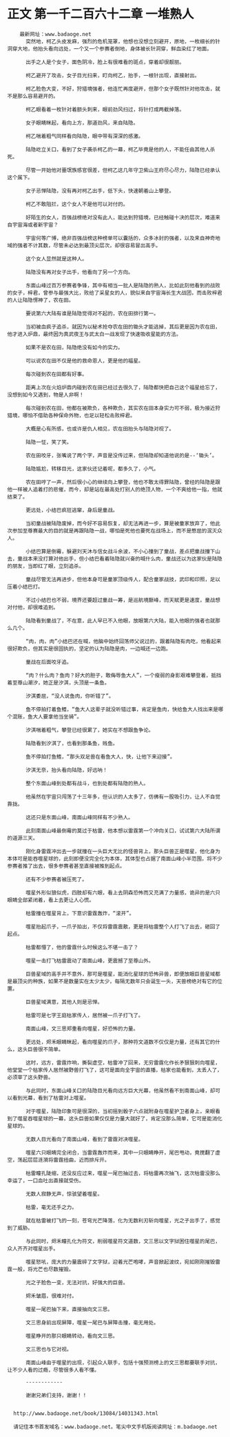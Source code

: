 # 正文 第一千二百六十二章 一堆熟人
        最新网址：www.badaoge.net
          突然地，柯乙头皮发麻，强烈的危机笼罩，他想也没想立刻避开，原地，一枚细长的针洞穿大地，他抬头看向远处，一个又一个参赛者倒地，身体被长针洞穿，鲜血染红了地面。
      
          出手之人是个女子，面色阴冷，脸上有很难看的斑点，穿着却很靓丽。
      
          柯乙避开了攻击，女子目光扫来，盯向柯乙，抬手，一根针出现，直接射出。
      
          柯乙脸色大变，不好，狩猎境强者，他连忙再度避开，但那个女子既然针对他攻击，就不是那么容易避开的。
      
          柯乙眼看着一枚针对着额头刺来，眼前劲风扫过，将针打成两截掉落。
      
          女子眼睛眯起，看向上方，那道劲风，来自陆隐。
      
          柯乙喘着粗气同样看向陆隐，眼中带有深深的感激。
      
          陆隐屹立关口，看到了女子袭杀柯乙的一幕，柯乙毕竟是他的人，不能任由其他人杀死。
      
          尽管一开始他对噩氓族感官很差，但柯乙这几年守卫紫山王府尽心尽力，陆隐已经承认这个属下。
      
          女子忌惮陆隐，没有再对柯乙出手，低下头，快速朝着山上攀登。
      
          柯乙不敢阻拦，这个女人不是他可以对付的。
      
          好陌生的女人，百强战榜绝对没有此人，能达到狩猎境，已经触碰十决的层次，难道来自宇宙海或者新宇宙？
      
          宇宙何等广博，绝非百强战榜这种榜单可以囊括的，众多冰封的强者，以及来自神奇地域的强者不计其数，尽管未必达到最顶尖层次，却很容易冒出高手。
      
          这个女人显然就是这种人。
      
          陆隐没有再对女子出手，他看向了另一个方向。
      
          东面山峰过百万参赛者争锋，其中有相当一批人是陆隐的熟人，比如此刻他看到的战败的女子，梓君，曾参与最强大比，败给了采星女的人，貌似来自宇宙海长生大战团，而击败梓君的人让陆隐愣神了，农在田。
      
          要说第六大陆有谁是陆隐觉得对不起的，农在田排行第一。
      
          当初被血疯子追杀，就因为以秘术抢夺农在田的锄头才能逃掉，其后更是因为农在田，他才进入炉鼎，最终因为真武夜王与武太白一战发现了快速吸收星能的方法。
      
          如果不是农在田，陆隐绝没有如今的实力。
      
          可以说农在田不仅是他的救命恩人，更是他的福星。
      
          每次碰到农在田都有好事。
      
          距离上次在火焰炉鼎内碰到农在田已经过去很久了，陆隐都快把自己这个福星给忘了，没想到如今又遇到，物是人非啊！
      
          每次碰到农在田，他都在被欺负，各种欺负，其实农在田本身实力可不弱，极为接近狩猎境，哪怕不借助各种保命外物，也足以轻松击败梓君。
      
          大概是心有所感，也或许是仇人相见，农在田抬头与陆隐对视了。
      
          陆隐一怔，笑了笑。
      
          农在田咬牙，张嘴说了两个字，声音是没传过来，但陆隐却知道他说的是--‘锄头’。
      
          陆隐尴尬，转移目光，这家伙还记着呢，都多久了，小气。
      
          农在田哼了一声，然后很小心的继续向上攀登，他也不敢太得罪陆隐，曾经的陆隐是跟他一样被人追着打的悲催，而今，却是站在最高处打别人的绝顶人物，一个不爽给他一指，他就结束了。
      
          更远处，小结巴疯狂逃窜，身后是童战。
      
          当初童战被陆隐废掉，而今好不容易恢复，却无法再进一步，算是被童家放弃了，他此次参加至尊赛最大的目的就是再跟陆隐一战，哪怕是死他也要死在战场上，而不是憋屈的泯灭众人。
      
          小结巴算是倒霉，躲避刘天沐与信女战斗余波，不小心撞到了童战，差点把童战撞下山去，童战本来没打算对他出手，但小结巴看着陆隐就兴奋的喊什么肉，童战还以为这家伙是陆隐的朋友，当即红了眼，立刻追杀。
      
          童战尽管无法再进步，但他本身可是童家顶级传人，配合童家战技，武印和印照，足以压着小结巴打。
      
          不过小结巴也不弱，境界还要超过童战一筹，是巡航境巅峰，而天赋更是速度，童战想对付他，却很难追到。
      
          陆隐看到童战了，不在意，此人早已不入他眼，放眼第六大陆，能入他眼的强者也就那么几个。
      
          “肉，肉，肉”小结巴还在喊，他脑中始终回荡师父说过的，跟着陆隐有肉吃，他看起来很好欺负，但其实是很固执的，坚定的认为陆隐是肉，一边喊还一边跑。
      
          童战在后面咬牙追。
      
          “肉？什么肉？鱼肉？好大的胆子，敢侮辱鱼大人”，一个瘦弱的身影艰难攀登着，抵挡着至尊山潮汐，她正是汐淇，头顶是一条鱼。
      
          汐淇委屈，“没人说鱼肉，你听错了”。
      
          鱼不停拍打着鱼鳍，“鱼大人这辈子就没听错过事，肯定是鱼肉，快给鱼大人找出来是哪个混账，鱼大人要拿他当坐骑”。
      
          汐淇喘着粗气，攀登已经很累了，她实在不想跟鱼争论。
      
          陆隐看到汐淇了，也看到那条鱼，贱鱼。
      
          鱼不停拍打鱼鳍，“那头双足兽在看鱼大人，快，让他下来迎接”。
      
          汐淇无奈，抬头看向陆隐，好远呐！
      
          整个东面山峰到处都有战斗，也到处都有陆隐的熟人。
      
          他虽然在宇宙只闯荡了十三年多，但认识的人太多了，仿佛有一股吸引力，让人不自觉靠拢。
      
          这还只是东面山峰，南面山峰同样有不少熟人。
      
          此刻南面山峰最倒霉的莫过于枯雷，他本想以雷霆第一个冲向关口，试试第六大陆所谓的道源三天。
      
          刚化身雷霆冲出去一步就撞在一头巨大无比的怪兽背上，那头巨兽正是噬星，他化身为本体可是能吞噬星球的，此刻即便没完全化为本体，其体型也占据了南面山峰小半范围，将不少参赛者推了出去，很多参赛者甚至直接被推到起点。
      
          还有不少参赛者被压死了。
      
          噬星外形似狼似虎，四肢却有六眼，看上去阴森恐怖而又充满了力量感，诡异的是六只眼睛全部紧闭着，看上去更让人心慌。
      
          枯雷撞在噬星背上，下意识雷霆轰炸，“滚开”。
      
          噬星抬起爪子，一爪子拍出，不仅将雷霆震散，更是将枯雷整个人打飞了出去，砸回了起点。
      
          枯雷都懵了，他的雷霆什么时候这么不堪一击了？
      
          噬星一击打飞枯雷震动了南面山峰，更震撼了至尊山外。
      
          巨兽星域的高手并不意外，那可是噬星，能消化星球的恐怖异兽，即便放眼巨兽星域都是最顶尖的种族，如果不是数量实在太少太少，每隔无数年只会诞生一头，天兽榜绝对有它的位置。
      
          巨兽星域满意，其他人则是忌惮。
      
          枯雷可是七字王庭枯家传人，居然被一爪子打飞了。
      
          南面山峰，文三思郑重看向噬星，好恐怖的力量。
      
          更远处，烬禾眼睛眯起，看向噬星的爪子，那种符文道数不仅仅是力量，还有其它的什么，这头巨兽很不简单。
      
          这时，远方，雷霆炸响，撕裂虚空，枯雷冲了回来，无穷雷霆化作长矛狠狠刺向噬星，他堂堂一个枯家传人居然被野兽打飞了，这可是面向全宇宙的直播，枯家也能看到，太丢人了，必须宰了这头野兽。
      
          与此同时，东面山峰关口的陆隐目光看向远方巨大光幕，他虽然看不到南面山峰，却可以看到光幕，看到了枯雷对上噬星。
      
          对于噬星，陆隐印象可是很深的，当初摇到骰子六点就附身在噬星护卫者身上，亲眼看到了噬星吞噬星球的一幕，这头巨兽如果仅仅是力量大就好了，肯定没那么简单，它可是能消化星球的。
      
          无数人目光看向了南面山峰，看到了雷霆对决噬星。
      
          噬星六只眼睛完全闭合，当雷霆轰炸而来，其中一只眼睛睁开，尾巴甩动，竟搅翻了虚空，荡起层层涟漪将雷霆扭曲，近而排斥开。
      
          枯雷瞳孔陡缩，还没反应过来，噬星一尾巴抽过去，将枯雷再次抽飞，这次枯雷没那么幸运了，一口血吐出直接就受伤。
      
          无数人寂静无声，惊骇望着噬星。
      
          枯雷，毫无还手之力。
      
          就在枯雷被打飞的一刻，苍穹光芒降落，化为无数利刃斩向噬星，光之子出手了，感觉到了威胁。
      
          与此同时，烬禾瞳孔化为符文，削弱噬星符文道数，文三思以文字狱困住噬星的尾巴，众人齐齐对噬星出手。
      
          噬星怒吼，庞大的力量震碎了文字狱，迎着光芒咆哮，声音掀起波纹，宛如刚刚摧毁雷霆一般，将光芒也尽数摧毁。
      
          光之子脸色一变，无法对抗，好强大的巨兽。
      
          烬禾皱眉，很难对付。
      
          噬星一尾巴抽下来，直接抽向文三思。
      
          文三思身前出现屏障，噬星一尾巴与屏障击撞，毫无用处。
      
          噬星睁开的那只眼睛转动，看向文三思。
      
          文三思也与它对视。
      
          南面山峰由于噬星的出现，引起众人联手，包括十强预测榜上的文三思都要联手对抗，让不少人看的过瘾，尽管很多人看不懂。
      
          ------------
      
          谢谢兄弟们支持，谢谢！！
      
      
      http://www.badaoge.net/book/13084/14031343.html
      
      请记住本书首发域名：www.badaoge.net。笔尖中文手机版阅读网址：m.badaoge.net